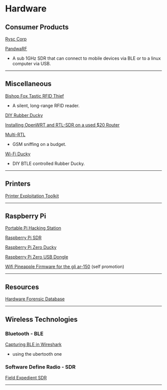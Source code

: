 # Hardware

## Consumer Products

[Rysc Corp](https://store.ryscc.com/collections/all)

[PandwaRF](https://pandwarf.com/)

- A sub 1GHz SDR that can connect to mobile devices via BLE or to a linux computer via USB.

---

## Miscellaneous

[Bishop Fox Tastic RFID Thief](https://www.bishopfox.com/resources/tools/rfid-hacking/attack-tools/)

- A silent, long-range RFID reader.

[DIY Rubber Ducky](https://www.pentestingshop.com/pentesting/make-your-own-usb-rubber-ducky-using-a-normal-usb-stick/)

[Installing OpenWRT and RTL-SDR on a used $20 Router](http://www.rtl-sdr.com/installing-openwrt-and-rtl-sdr-on-a-used-20-router/)

[Multi-RTL](https://hackaday.com/2017/01/30/gsm-sniffing-on-a-budget-with-multi-rtl/)

- GSM sniffing on a budget.

[Wi-Fi Ducky](https://github.com/spacehuhn/wifi_ducky/blob/master/README.md)

- DIY BTLE controlled Rubber Ducky.

---

## Printers

[Printer Exploitation Toolkit](https://github.com/RUB-NDS/PRET)

---

## Raspberry Pi

[Portable Pi Hacking Station](http://lifehacker.com/how-to-build-a-portable-hacking-station-with-a-raspberr-1739297918)

[Raspberry Pi SDR](http://hackaday.com/2017/01/27/raspberry-pi-sdr/)

[Raspberry Pi Zero Ducky](https://hackaday.io/project/17598-diy-usb-rubber-ducky)

[Raspberry Pi Zero USB Dongle](https://www.novaspirit.com/2016/10/18/raspberry-pi-zero-usb-dongle/)

[Wifi Pineapple Firmware for the gli ar-150](http://link.com) (self promotion)

---

## Resources

[Hardware Forensic Database](http://hfdb.io)

---

## Wireless Technologies

### Bluetooth - BLE

[Capturing BLE in Wireshark](https://github.com/greatscottgadgets/ubertooth/wiki/Capturing-BLE-in-Wireshark)

- using the ubertooth one

### Software Define Radio - SDR

[Field Expedient SDR](http://www.fieldxp.com/links/)

---
